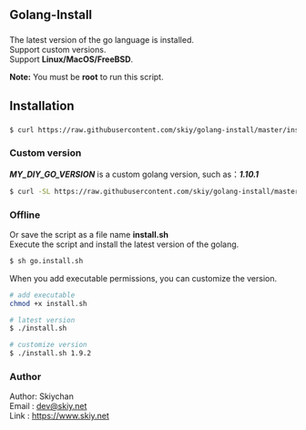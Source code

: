 Golang-Install
------
### 

The latest version of the go language is installed.   
Support custom versions.   
Support **Linux/MacOS/FreeBSD**.

**Note:** You must be **root** to run this script.

## Installation
###
```sh
$ curl https://raw.githubusercontent.com/skiy/golang-install/master/install.sh | sh
```

### Custom version   
***MY_DIY_GO_VERSION*** is a custom golang version, such as：***1.10.1***
```sh
$ curl -SL https://raw.githubusercontent.com/skiy/golang-install/master/install.sh | bash /dev/stdin MY_DIY_GO_VERSION
```
### Offline
Or save the script as a file name **install.sh**   
Execute the script and install the latest version of the golang.
```sh
$ sh go.install.sh
```
  
When you add executable permissions, you can customize the version.   
```sh
# add executable
chmod +x install.sh

# latest version
$ ./install.sh

# customize version
$ ./install.sh 1.9.2
```

### Author
Author: Skiychan   
Email : dev@skiy.net   
Link  : https://www.skiy.net 